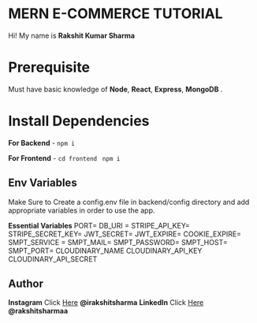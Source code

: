 # MERN E-COMMERCE TUTORIAL

Hi! My name is **Rakshit Kumar Sharma**

# Prerequisite

Must have basic knowledge of **Node**, **React**, **Express**, **MongoDB** .

# Install Dependencies

**For Backend** - `npm i`

**For Frontend** - `cd frontend` ` npm i`

## Env Variables

Make Sure to Create a config.env file in backend/config directory and add appropriate variables in order to use the app.

**Essential Variables**
PORT=
DB_URI =
STRIPE_API_KEY=
STRIPE_SECRET_KEY=
JWT_SECRET=
JWT_EXPIRE=
COOKIE_EXPIRE=
SMPT_SERVICE =
SMPT_MAIL=
SMPT_PASSWORD=
SMPT_HOST=
SMPT_PORT=
CLOUDINARY_NAME
CLOUDINARY_API_KEY
CLOUDINARY_API_SECRET


## Author

**Instagram** Click [Here](https://www.instagram.com/irakshitsharma) **@irakshitsharma**
**LinkedIn** Click [Here](https://in.linkedin.com/in/rakshitsharmaa) **@rakshitsharmaa**
